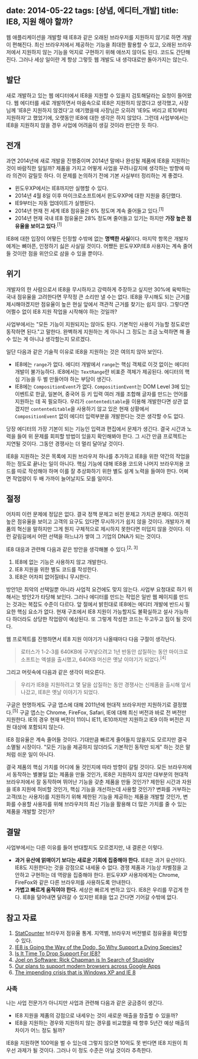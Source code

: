 date: 2014-05-22
tags: [상념, 에디터_개발]
title: IE8, 지원 해야 할까?
---
웹 애플리케이션을 개발할 때 IE8과 같은 오래된 브라우저를 지원하지 않기로 하면 개발이 편해진다. 최신 브라우저에서 제공하는 기능을 최대한 활용할 수 있고, 오래된 브라우저에서 지원하지 않는 기능을 억지로 구현하기 위해 애쓰지 않아도 된다. 코드도 간단해진다. 그러나 세상 일이란 게 항상 그렇듯 웹 개발도 내 생각대로만 돌아가지는 않는다.
<!--more-->

## 발단
새로 개발하고 있는 웹 에디터에서 IE8을 지원할 수 있을지 검토해달라는 요청이 들어왔다. 웹 에디터를 새로 개발하면서 마음속으로 IE8은 지원하지 않겠다고 생각했고, 사장님께 'IE8은 지원하지 않겠다'고 얘기했을때 사장님은 오히려 'IE9도 버리고 IE10부터 지원하자'고 했었기에, 오랫동안 IE8에 대한 생각은 하지 않았다. 그런데 사업부에서는 IE8을 지원하지 않을 경우 사업에 어려움이 생길 것이라 판단한 듯 하다.

## 전개
과연 2014년에 새로 개발을 진행중이며 2014년 말에나 완성될 제품에 IE8을 지원하는 것이 바람직한 일일까? 제품을 가지고 어떻게 사업을 꾸려나갈지에 생각하는 방향에 따라 의견이 갈릴듯 하다. 이 문제를 논의하기 전에 기본 사실부터 정리하는 게 좋겠다.

* 윈도우XP에서는 IE8까지만 실행할 수 있다.
* 2014년 4월 8일 이후 마이크로소프트에서 윈도우XP에 대한 지원을 중단했다.
* IE9부터는 자동 업데이트가 실행된다.
* 2014년 현재 전 세계 IE8 점유율은 6% 정도며 계속 줄어들고 있다.<sup>[1]</sup>
* 2014년 현재 국내 IE8 점유율은 28% 정도며 줄어들고 있기는 하지만 **가장 높은 점유율을 보이고 있다**.<sup>[1]</sup>

IE8에 대한 입장이 어떻든 인정할 수밖에 없는 **명백한 사실**이다. 마지막 항목은 개발자에게는 뼈아픈, 인정하기 싫은 사실일 것이다. 어쨌든 윈도우XP/IE8 사용자는 계속 줄어들 것이란 점을 위안으로 삼을 수 있을 뿐이다.

## 위기
개발자의 한 사람으로서 IE8을 무시하자고 강력하게 주장하고 싶지만 30%에 육박하는 국내 점유율을 고려한다면 무작정 큰 소리만 낼 수는 없다. IE8을 무시해도 되는 근거를 제시해야겠지만 점유율이 높은 현실 앞에서 객관적 근거를 찾기는 쉽지 않다. 그렇다면 어쩔수 없이 IE8 지원 작업을 시작해야 하는 것일까?

사업부에서는 "모든 기능이 지원되지는 않아도 된다. 기본적인 사용이 가능할 정도로만 동작하면 된다."고 말한다. 완벽하게 지원하는 게 아니니 그 정도는 조금 노력하면 해 줄 수 있는 게 아니냐 생각할는지 모르겠다.

일단 다음과 같은 기술적 이유로 IE8을 지원하는 것은 여의치 않아 보인다.

* IE8에는 `range`가 없다. 에디터 개발에서 `range`는 핵심 객체로 이것 없이는 에디터 개발이 불가능하다. IE8에서는 `TextRange`란 비표준 객체가 제공된다. 에디터의 핵심 기능을 두 벌 만들어야 하는 부담이 생긴다.
* IE8에는 `CompositionEvent`가 없다. `CompositionEvent`는 DOM Level 3에 있는 이벤트로 한글, 일본어, 중국어 등 키 입력 여러 개를 조합해 글자를 만드는 언어를 지원하는 데 꼭 필요하다. 우리가 `contenteditable`을 이용해 개발한다면 상관 없겠지만 `contenteditable`을 사용하기 않고 있은 현재 상황에서 `CompositionEvent` 없이 에디터 입력부분을 개발한다는 것은 생각할 수도 없다.

당장 에디터의 가장 기본이 되는 기능인 입력과 편집에서 문제가 생긴다. 결국 시간과 노력을 들여 위 문제를 회피할 방법이 있을지 확인해봐야 한다. 그 시간 만큼 프로젝트는 지연될 것이다. 그동안 경쟁사는 더 멀리 달아날 것이다.

IE8을 지원하는 것은 목록에 지원 브라우저 하나를 추가하고 IE8을 위한 약간의 작업을 하는 정도로 끝나는 일이 아니다. 핵심 기능에 대해 IE8용 코드와 나머지 브라우저용 코드를 따로 작성해야 하며 이를 잘 추상화하기 위한 별도 설계 노력을 들여야 한다. 어쩌면 작업량이 두 배 가까이 늘어날지도 모를 일이다.

## 절정
어차피 이런 문제에 정답은 없다. 결국 정책 문제고 비전 문제고 가치관 문제다. 여전히 높은 점유율을 보이고 고객의 요구도 있다면 무시하기가 쉽지 않을 것이다. 개발자가 제품의 혁신을 말하지만 그게 뭔지 구체적으로 제시하지 못한다면 미덥지 않을 것이다. 이런 갈림길에서 어떤 선택을 하느냐가 쌓여 그 기업의 DNA가 되는 것이다.

IE8 대응과 관련해 다음과 같은 방안을 생각해볼 수 있다.<sup>[2, 3]</sup>

1. IE8에 없는 기능은 사용하지 않고 개발한다.
2. IE8 지원을 위한 별도 코드를 작성한다.
3. IE8은 어차피 없어질테니 무시한다.

방안1은 최악의 선택일뿐 아니라 사업적 요건에도 맞지 않는다. 사업부 요청대로 하기 위해서는 방안2가 타당해 보인다. 그러나 에디터를 만드는 작업은 일반 웹 페이지를 만드는 것과는 복잡도 수준이 다르다. 앞 절에서 밝힌대로 IE8에는 에디터 개발에 반드시 필요한 핵심 요소가 없다. 현재 구조에서 IE8 지원이 가능할지도 불확실하고 설사 가능하다 하더라도 상당한 작업량이 예상된다. 또 그렇게 작성한 코드는 두고두고 짐이 될 것이다.

웹 프로젝트를 진행하면서 IE8 지원 이야기가 나올때마다 다음 구절이 생각난다.

> 로터스가 1-2-3를 640KB에 구겨넣으려고 1년 반동안 삽질하는 동안 마이크로소프트는 엑셀을 출시했고, 640KB 머신은 옛날 이야기가 되었다.<sup>[4]</sup>

그리고 머릿속에 다음과 같은 생각이 떠오른다.

> 우리가 IE8을 지원하려고 몇 달을 삽질하는 동안 경쟁사는 신제품을 출시해 앞서나갔고, IE8은 옛날 이야기가 되었다.

구글은 현명하게도 구글 앱스에 대해 2011년에 현대적 브라우저만 지원하기로 결정했다.<sup>[5]</sup> 구글 앱스는 Chrome, FireFox, Safari, IE에 대해 최신 버전과 바로 전 버전만 지원한다. IE의 경우 현재 버전이 11이니 IE11, IE10까지만 지원하고 IE9 이하 버전은 지원 대상에 포함되지 않는다.

IE8 점유율은 계속 줄어들 것이다. 기대만큼 빠르게 줄어들지 않을지도 모르지만 결국 소멸될 시장이다. "모든 기능을 제공하지 않더라도 기본적인 동작만 되게" 하는 것은 말처럼 쉬운 일이 아니다.

결국 제품의 핵심 가치를 어디에 둘 것인지에 따라 방향이 갈릴 것이다. 모든 브라우저에서 동작하는 별볼일 없는 제품을 만들 것인가, IE8은 지원하지 않지만 대부분의 현대적 브라우저에서 잘 동작하며 뛰어난 기능을 갖춘 제품을 만들 것인가? 제한된 시간과 자원을 IE8 지원에 허비할 것인가, 핵심 기능을 개선하는데 사용할 것인가? 변화를 거부하는 고객(또는 사용자)를 지원하기 위해 제한된 기능을 제공하는 제품을 개발할 것인가, 변화를 수용할 사용자를 위해 브라우저의 최신 기능을 활용해 더 많은 가치를 줄 수 있는 제품을 개발할 것인가?

## 결말
사업부에서는 다른 이유를 들어 반대할지도 모르겠지만, 내 결론은 이렇다.
* **과거 유산에 얽매이기 보다는 새로운 기회에 집중해야 한다.** IE8은 과거 유산이다. IE8도 지원한다는 것을 강점으로 내세울 수 없다. 경쟁 제품과 기능상 차별점을 고안하고 구현하는 데 역량을 집중해야 한다. 윈도우XP 사용자에게는 Chrome, FireFox와 같은 다른 브라우저를 사용하도록 안내한다.
* **가볍고 빠르게 움직여야 한다.** 세상은 빠르게 변하고 있다. IE8은 우리를 무겁게 한다. IE8을 덜어내면 달려갈 수 있지만 IE8을 업고 간다면 기어갈 수밖에 없다.

## 참고 자료
1. [StatCounter](http://gs.statcounter.com/)
브라우저 점유율 통계. 지역별, 브라우저 버전별로 점유율을 확인할 수 있다.
2. [IE8 is Going the Way of the Dodo, So Why Support a Dying Species?](http://zurb.com/article/1265/ie8-is-going-the-way-of-the-dodo-so-why-s)
3. [Is It Time To Drop Support For IE8?](http://www.allwebcafe.com/blog/time-to-drop-support-for-ie8)
4. [Joel on Software: Rick Chapman is In Search of Stupidity](http://www.joelonsoftware.com/articles/Stupidity.html)
6. [Our plans to support modern browsers across Google Apps](http://googleenterprise.blogspot.kr/2011/06/our-plans-to-support-modern-browsers.html)
7. [The impending crisis that is Windows XP and IE 8](http://www.troyhunt.com/2013/01/the-impending-crisis-that-is-windows-xp.html)

### 사족
나는 사업 전문가가 아니지만 사업과 관련해 다음과 같은 궁금증이 생긴다.
* IE8 지원을 제품의 강점으로 내세우는 것이 새로운 매출을 창출할 수 있을까?
* IE8을 지원하는 경우와 지원하지 않는 경우를 비교했을 때 향후 5년간 예상 매출의 차이가 어느 정도 될까?

IE8을 지원하면 100억을 벌 수 있는데 그렇지 않으면 10억도 못 번다면 IE8 지원이 최우선 과제가 될 것이다. 그러나 이 정도 수준은 아닐 것이라 추측한다.

<!--
## 업데이트 (2014-10-20)
IE8 지원을 검토해달라고 요청한 것은 다름아닌 사장님이었다는 사실을 알게 되었다. 내게는 IE9도 버리자고 말해놓고는 다른 사람을 통해 IE8을 지원할 수 있는지 검토해달라고 했을까? 마치 자신의 의견이 아닌 사업부의 의견인 것처럼 해서.
-->
